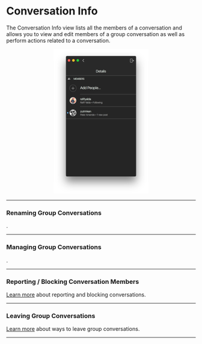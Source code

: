 # Conversation Info

The Conversation Info view lists all the members of a conversation and allows you to view and edit members of a group conversation as well as perform actions related to a conversation.

<p style="text-align: center; margin-top: 1em;"><img src="/views/assets/conversation-info.png" width="50%" height="50%" /></p>

<hr />

### Renaming Group Conversations

.

<hr />

### Managing Group Conversations

.

<hr />

### Reporting / Blocking Conversation Members

[Learn more](/views/conversations/list.md#reporting-blocking-conversations) about reporting and blocking conversations.

<hr />

### Leaving Group Conversations

[Learn more](/views/conversations/list.md#leaving-group-conversations) about ways to leave group conversations.

<hr />

